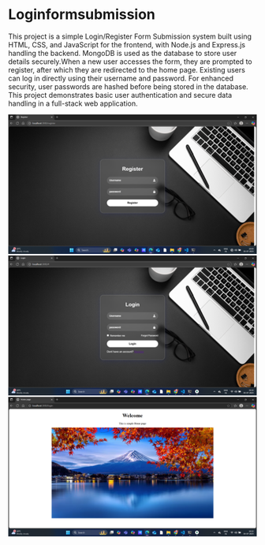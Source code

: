 # Loginformsubmission
This project is a simple Login/Register Form Submission system built using HTML, CSS, and JavaScript for the frontend, with Node.js and Express.js handling the backend.
MongoDB is used as the database to store user details securely.When a new user accesses the form, they are prompted to register, after which they are redirected to the home page. 
Existing users can log in directly using their username and password.
For enhanced security, user passwords are hashed before being stored in the database. 
 This project demonstrates basic user authentication and secure data handling in a full-stack web application.

![image alt](https://github.com/Gopika-T2103/Loginformsubmission/blob/main/Register.png)
![image alt](https://github.com/Gopika-T2103/Loginformsubmission/blob/main/loginpage.png)
![image alt](https://github.com/Gopika-T2103/Loginformsubmission/blob/main/Homepage.png)


